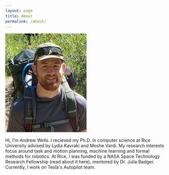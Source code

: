```yaml
---
layout: page
title: About
permalink: /about/
---
```


![Andrew](/assets/andrewmwells.jpg)

Hi, I’m Andrew Wells. I recieved my Ph.D. in computer science at Rice University advised by Lydia Kavraki and Moshe Vardi. My research interests focus around task and motion planning, machine learning and formal methods for robotics. At Rice, I was funded by a NASA Space Technology Research Fellowship (read about it here), mentored by Dr. Julia Badger. Currently, I work on Tesla's Autopilot team.

